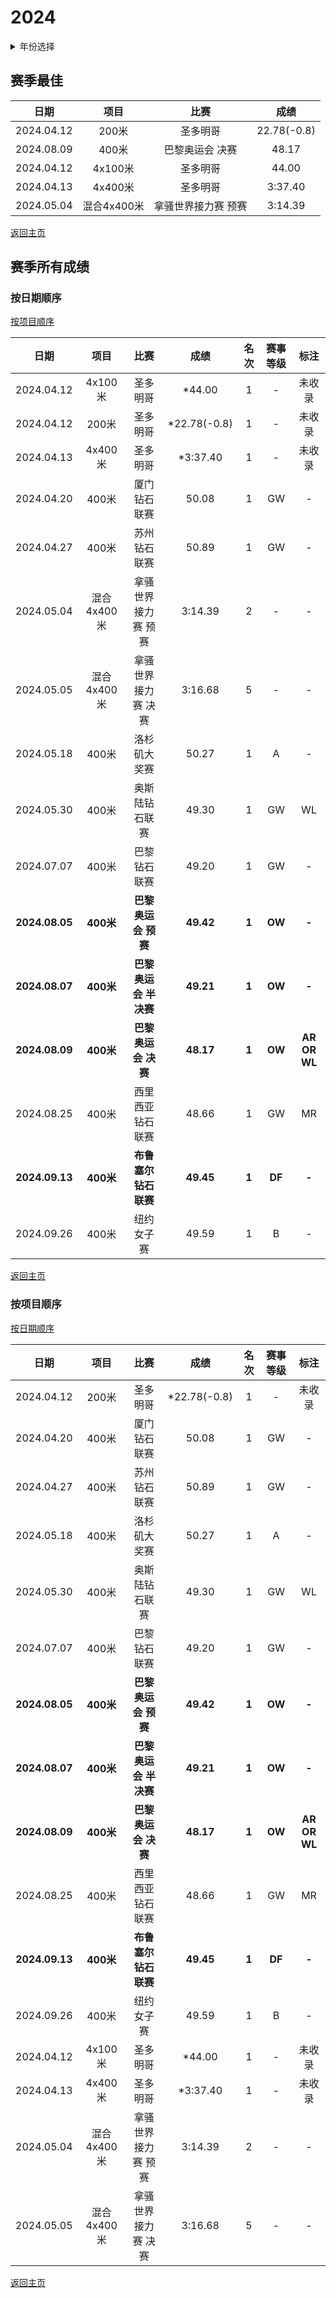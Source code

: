# 2024

<details>
    <summary>年份选择</summary>

- [2024](./2024.md)
- [2023](./2023.md)

</details>

## 赛季最佳

|    日期    |    项目     |        比赛         |    成绩     |
| :--------: | :---------: | :-----------------: | :---------: |
| 2024.04.12 |    200米    |      圣多明哥       | 22.78(-0.8) |
| 2024.08.09 |    400米    |   巴黎奥运会 决赛   |    48.17    |
| 2024.04.12 |   4x100米   |      圣多明哥       |    44.00    |
| 2024.04.13 |   4x400米   |      圣多明哥       |   3:37.40   |
| 2024.05.04 | 混合4x400米 | 拿骚世界接力赛 预赛 |   3:14.39   |

[返回主页](../Profile.md)

## 赛季所有成绩

### 按日期顺序<a id='1'></a>

[按项目顺序](#2)

|      日期      |    项目     |         比赛          |     成绩     | 名次  | 赛事等级 |     标注     |
| :------------: | :---------: | :-------------------: | :----------: | :---: | :------: | :----------: |
|   2024.04.12   |   4x100米   |       圣多明哥        |    *44.00    |   1   |    -     |    未收录    |
|   2024.04.12   |    200米    |       圣多明哥        | *22.78(-0.8) |   1   |    -     |    未收录    |
|   2024.04.13   |   4x400米   |       圣多明哥        |   *3:37.40   |   1   |    -     |    未收录    |
|   2024.04.20   |    400米    |     厦门钻石联赛      |    50.08     |   1   |    GW    |      -       |
|   2024.04.27   |    400米    |     苏州钻石联赛      |    50.89     |   1   |    GW    |      -       |
|   2024.05.04   | 混合4x400米 |  拿骚世界接力赛 预赛  |   3:14.39    |   2   |    -     |      -       |
|   2024.05.05   | 混合4x400米 |  拿骚世界接力赛 决赛  |   3:16.68    |   5   |    -     |      -       |
|   2024.05.18   |    400米    |     洛杉矶大奖赛      |    50.27     |   1   |    A     |      -       |
|   2024.05.30   |    400米    |    奥斯陆钻石联赛     |    49.30     |   1   |    GW    |      WL      |
|   2024.07.07   |    400米    |     巴黎钻石联赛      |    49.20     |   1   |    GW    |      -       |
| **2024.08.05** |  **400米**  |  **巴黎奥运会 预赛**  |  **49.42**   | **1** |  **OW**  |    **-**     |
| **2024.08.07** |  **400米**  | **巴黎奥运会 半决赛** |  **49.21**   | **1** |  **OW**  |    **-**     |
| **2024.08.09** |  **400米**  |  **巴黎奥运会 决赛**  |  **48.17**   | **1** |  **OW**  | **AR OR WL** |
|   2024.08.25   |    400米    |   西里西亚钻石联赛    |    48.66     |   1   |    GW    |      MR      |
| **2024.09.13** |  **400米**  | **布鲁塞尔钻石联赛**  |  **49.45**   | **1** |  **DF**  |    **-**     |
|   2024.09.26   |    400米    |      纽约女子赛       |    49.59     |   1   |    B     |      -       |

[返回主页](../Profile.md)

### 按项目顺序<a id='2'></a>

[按日期顺序](#1)

|      日期      |    项目     |         比赛          |     成绩     | 名次  | 赛事等级 |     标注     |
| :------------: | :---------: | :-------------------: | :----------: | :---: | :------: | :----------: |
|   2024.04.12   |    200米    |       圣多明哥        | *22.78(-0.8) |   1   |    -     |    未收录    |
|   2024.04.20   |    400米    |     厦门钻石联赛      |    50.08     |   1   |    GW    |      -       |
|   2024.04.27   |    400米    |     苏州钻石联赛      |    50.89     |   1   |    GW    |      -       |
|   2024.05.18   |    400米    |     洛杉矶大奖赛      |    50.27     |   1   |    A     |      -       |
|   2024.05.30   |    400米    |    奥斯陆钻石联赛     |    49.30     |   1   |    GW    |      WL      |
|   2024.07.07   |    400米    |     巴黎钻石联赛      |    49.20     |   1   |    GW    |      -       |
| **2024.08.05** |  **400米**  |  **巴黎奥运会 预赛**  |  **49.42**   | **1** |  **OW**  |    **-**     |
| **2024.08.07** |  **400米**  | **巴黎奥运会 半决赛** |  **49.21**   | **1** |  **OW**  |    **-**     |
| **2024.08.09** |  **400米**  |  **巴黎奥运会 决赛**  |  **48.17**   | **1** |  **OW**  | **AR OR WL** |
|   2024.08.25   |    400米    |   西里西亚钻石联赛    |    48.66     |   1   |    GW    |      MR      |
| **2024.09.13** |  **400米**  | **布鲁塞尔钻石联赛**  |  **49.45**   | **1** |  **DF**  |    **-**     |
|   2024.09.26   |    400米    |      纽约女子赛       |    49.59     |   1   |    B     |      -       |
|   2024.04.12   |   4x100米   |       圣多明哥        |    *44.00    |   1   |    -     |    未收录    |
|   2024.04.13   |   4x400米   |       圣多明哥        |   *3:37.40   |   1   |    -     |    未收录    |
|   2024.05.04   | 混合4x400米 |  拿骚世界接力赛 预赛  |   3:14.39    |   2   |    -     |      -       |
|   2024.05.05   | 混合4x400米 |  拿骚世界接力赛 决赛  |   3:16.68    |   5   |    -     |      -       |

[返回主页](../Profile.md)
